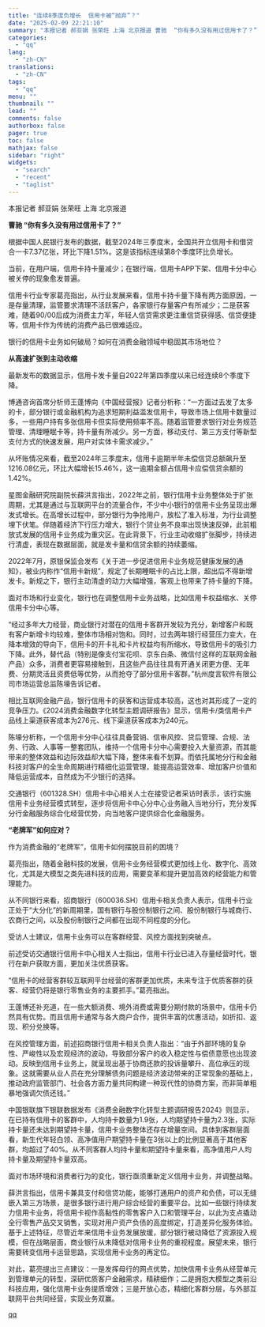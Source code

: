 ```yaml
---
title: "连续8季度负增长  信用卡被“抛弃”？"
date: "2025-02-09 22:21:10"
summary: "本报记者 郝亚娟 张荣旺 上海 北京报道 曹驰  “你有多久没有用过信用卡了？” 根据中国人民银行发..."
categories:
  - "qq"
lang:
  - "zh-CN"
translations:
  - "zh-CN"
tags:
  - "qq"
menu: ""
thumbnail: ""
lead: ""
comments: false
authorbox: false
pager: true
toc: false
mathjax: false
sidebar: "right"
widgets:
  - "search"
  - "recent"
  - "taglist"
---
```


本报记者 郝亚娟 张荣旺 上海 北京报道

**曹驰 “你有多久没有用过信用卡了？”**

根据中国人民银行发布的数据，截至2024年三季度末，全国共开立信用卡和借贷合一卡7.37亿张，环比下降1.51%。这是该指标连续第8个季度环比负增长。

当前，在用户端，信用卡持卡量减少；在银行端，信用卡APP下架、信用卡分中心被关停的现象愈发普遍。

信用卡行业专家葛亮指出，从行业发展来看，信用卡持卡量下降有两方面原因，一是存量清理，监管要求清理不活跃客户，各家银行存量客户有所减少；二是获客难，随着90/00后成为消费主力军，年轻人信贷需求更注重信贷获得感、信贷便捷等，信用卡作为传统的消费产品已很难适应。

银行的信用卡业务如何破局？如何在消费金融领域中稳固其市场地位？

**从高速扩张到主动收缩**

最新发布的数据显示，信用卡发卡量自2022年第四季度以来已经连续8个季度下降。

博通咨询首席分析师王蓬博向《中国经营报》记者分析称：“一方面过去发了太多的卡，部分银行或金融机构为追求短期利益滥发信用卡，导致市场上信用卡数量过多，一些用户持有多张信用卡但实际使用频率不高。随着监管要求银行对业务规范管理、清理睡眠卡等，持卡量有所减少。另一方面，移动支付、第三方支付等新型支付方式的快速发展，用户对实体卡需求减少。”

从坏账情况来看，截至2024年三季度末，信用卡逾期半年未偿信贷总额飙升至1216.08亿元，环比大幅增长15.46%，这一逾期金额占信用卡应偿信贷余额的1.42%。

星图金融研究院副院长薛洪言指出，2022年之前，银行信用卡业务整体处于扩张周期，尤其是通过与互联网平台的流量合作，不少中小银行的信用卡业务呈现出爆发式增长。在高增长过程中，部分银行为争抢用户，放松了准入标准，为行业调整埋下伏笔。伴随着经济下行压力增大，银行个贷业务不良率出现快速反弹，此前粗放式发展的信用卡业务成为重灾区。在此背景下，行业主动收缩扩张脚步，持续进行清虚，表现在数据层面，就是发卡量和信贷余额的持续萎缩。

2022年7月，原银保监会发布《关于进一步促进信用卡业务规范健康发展的通知》，被业内称作“信用卡新规”，规定了长期睡眠卡的占比上限，超出后不得新增发卡。新规之下，银行主动清虚的动力大幅增强，客观上也带来了持卡量的下降。

面对市场和行业变化，银行也在调整信用卡业务战略，比如信用卡权益缩水、关停信用卡分中心等。

“经过多年大力经营，商业银行对潜在的信用卡客群开发较为充分，新增客户和既有客户新增卡均较难，整体市场相对饱和。同时，过去两年银行经营压力变大，在降本增效的导向下，信用卡的开卡礼和卡片权益均有所缩水，导致信用卡的吸引力下降。此外，替代品（特别是像支付宝花呗、京东白条、微信付这样的互联网金融产品）众多，消费者更容易接触到，且这些产品往往具有开通关闭更方便、无年费、分期灵活且资费低等优势，从而抢夺了部分信用卡客群。”杭州度言软件有限公司市场运营总监陈壕告诉记者。

相比互联网金融产品，银行信用卡的获客和运营成本较高，这也对其形成了一定的竞争压力。《2024消费金融数字化转型主题调研报告》显示，信用卡/类信用卡产品线上渠道获客成本为276元、线下渠道获客成本为240元。

陈壕分析称，一个信用卡分中心往往具备营销、信审风控、贷后管理、合规、法务、行政、人事等一整套团队，维持一个信用卡分中心需要投入大量资源，而其能带来的整体效益和边际效益却大幅下降，整体来看不划算。而依托属地分行和金融科技对客户的全生命周期进行精细化运营管理，能提高运营效率、增加客户价值和降低运营成本，自然成为不少银行的选择。

交通银行（601328.SH）信用卡中心相关人士在接受记者采访时表示，该行实施信用卡业务经营模式转型，逐步将信用卡中心分中心业务融入当地分行，充分发挥分行金融服务综合化经营优势，向当地客户提供综合化金融服务。

**“老牌军”如何应对？**

作为消费金融的“老牌军”，信用卡如何摆脱目前的困境？

葛亮指出，随着金融科技的发展，信用卡业务经营模式更加线上化、数字化、高效化，尤其是大模型之类先进科技的应用，需要变革和提升更加高效的经营能力和管理能力。

从不同银行来看，招商银行（600036.SH）信用卡相关负责人表示，信用卡行业正处于“大分化”的新周期里，国有银行与股份制银行之间、股份制银行与城商行、农商行之间，以及股份制银行之间都在出现不同程度的分化。

受访人士建议，信用卡业务可以在客群经营、风控方面找到突破点。

前述受访交通银行信用卡中心相关人士指出，信用卡行业已进入存量经营时代，银行在新户获取方面，更加关注优质获客。

“信用卡的经营客群较互联网平台经营的客群更加优质，未来专注于优质客群的获客、经营仍将是银行零售业务的主要抓手。”葛亮指出。

王蓬博还补充道，在一些大额消费、境外消费或需要分期付款的场景中，信用卡仍然具有优势。而且信用卡通常与各大商户合作，提供丰富的优惠活动，如折扣、返现、积分兑换等。

在风控管理方面，前述招商银行信用卡相关负责人指出：“由于外部环境的复杂性、严峻性以及宏观经济的波动，导致部分客户的收入稳定性与偿债意愿也出现波动。反映到信用卡业务上，就呈现出基于协商还款的投诉量攀升、高位承压的现象。这就需要从业人员在充分理解债务问题是经济波动带来的正常现象的基础上，推动政府监管部门、社会各方面力量共同构建一种现代性的协商方案，而非简单粗暴地强调欠债还钱。”

中国银联旗下银联数据发布《消费金融数字化转型主题调研报告2024》则显示，在已持有信用卡的客群中，人均持卡数量为1.9张，人均期望持卡量为2.3张，实际持卡量还未达到期望持卡量，信用卡业务整体还存在增量空间。具体到客群层面看，新生代年轻白领、高净值用户期望持卡量在3张以上的比例显著高于其他客群，均超过了40%。从不同客群人均持卡量和期望持卡量来看，高净值用户人均持卡量及期望持卡量双高。

面对市场环境和消费者行为的变化，银行亟须重新定义信用卡业务，并调整战略。

薛洪言指出，信用卡兼具支付和信贷功能，能够打通用户的资产和负债，可以无缝嵌入第三方场景，是很多银行进行用户综合经营的重要平台。比如一些银行持续发力信用卡业务，将信用卡视作高黏性的零售客户入口和管理平台，以此为支点撬动全行零售产品交叉销售，实现对用户资产负债的高度绑定，打造差异化服务体验。基于上述特征，尽管近年来信用卡业务发展放缓，部分银行被动降低了资源投入规模，但在战略层面，商业银行从未降低对信用卡业务的重视程度。展望未来，银行需要转变信用卡运营思路，实现信用卡业务的再定位。

对此，葛亮提出三点建议：一是发挥母行的网点优势，加快信用卡业务从经营单元到管理单元的转型，深研优质客户金融需求，精耕细作；二是拥抱大模型之类前沿科技应用，强化信用卡业务提质增效；三是开放心态，精细化客群分层，与外部互联网平台共同经营，实现业务双赢。

[qq](https://new.qq.com/rain/a/20250209A06C5U00)
